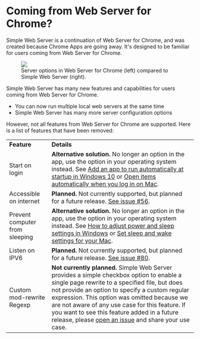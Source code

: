 # Coming from Web Server for Chrome?

Simple Web Server is a continuation of Web Server for Chrome, and was created because Chrome Apps are going away. It's designed to be familiar for users coming from Web Server for Chrome.

<figure>
  <img src='/images/web_server_for_chrome_options_vs_simple_web_server_options_figure.jpeg'>
  <figcaption>Server options in Web Server for Chrome (left) compared to Simple Web Server (right).</figcaption>
</figure>

Simple Web Server has many new features and capabilities for users coming from Web Server for Chrome.
- You can now run multiple local web servers at the same time
- Simple Web Server has many more server configuration options

However, not all features from Web Server for Chrome are supported. Here is a list of features that have been removed:

<table>
    <tr>
        <td><b>Feature</b></td>
        <td><b>Details</b></td>
    </tr>
    <tr>
        <td>Start on login</td>
        <td><b>Alternative solution.</b> No longer an option in the app, use the option in your operating system instead. See <a href="https://support.microsoft.com/en-us/windows/add-an-app-to-run-automatically-at-startup-in-windows-10-150da165-dcd9-7230-517b-cf3c295d89dd" target="_blank">Add an app to run automatically at startup in Windows 10</a> or <a href="https://support.apple.com/guide/mac-help/open-items-automatically-when-you-log-in-mh15189/mac" target="_blank">Open items automatically when you log in on Mac</a>.</td>
    </tr>
    <tr>
        <td>Accessible on internet</td>
        <td><b>Planned.</b> Not currently supported, but planned for a future release. <a href="https://github.com/terreng/simple-web-server/issues/56" target="_blank">See issue #56</a>.</td>
    </tr>
    <tr>
        <td>Prevent computer from sleeping</td>
        <td><b>Alternative solution.</b> No longer an option in the app, use the option in your operating system instead. See <a href="https://support.microsoft.com/en-us/windows/how-to-adjust-power-and-sleep-settings-in-windows-26f623b5-4fcc-4194-863d-b824e5ea7679" target="_blank">How to adjust power and sleep settings in Windows</a> or <a href="https://support.apple.com/guide/mac-help/set-sleep-and-wake-settings-mchle41a6ccd/mac" target="_blank">Set sleep and wake settings for your Mac</a>.</td>
    </tr>
    <tr>
        <td>Listen on IPV6</td>
        <td><b>Planned.</b> Not currently supported, but planned for a future release. <a href="https://github.com/terreng/simple-web-server/issues/80" target="_blank">See issue #80</a>.</td>
    </tr>
    <tr>
        <td>Custom mod-rewrite Regexp</td>
        <td><b>Not currently planned.</b> Simple Web Server provides a simple checkbox option to enable a single page rewrite to a specified file, but does not provide an option to specify a custom regular expression. This option was omitted because we are not aware of any use case for this feature. If you want to see this feature added in a future release, please <a href="https://github.com/terreng/simple-web-server/issues" target="_blank">open an issue</a> and share your use case.</td>
    </tr>
</table>